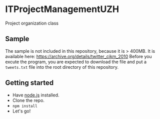 # ITProjectManagementUZH
Project organization class

## Sample

The sample is not included in this repository, because it is > 400MB. It is available here: https://archive.org/details/twitter_cikm_2010
Before you excute the program, you are expected to download the file and put a `tweets.txt` file into the root directory of this repository.

## Getting started

* Have [node.js](https://nodejs.org) installed.
* Clone the repo.
* `npm install`
* Let's go!